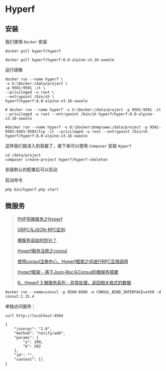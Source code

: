 # Hyperf

## 安装

我们使用 `Docker` 安装

```shell
docker pull hyperf/hyperf

docker pull hyperf/hyperf:8.0-alpine-v3.16-swoole
```

运行镜像

```shell
docker run --name hyperf \
-v G:\Docker:/data/project \
-p 9501:9501 -it \
--privileged -u root \
--entrypoint /bin/sh \
hyperf/hyperf:8.0-alpine-v3.16-swoole

# docker run --name hyperf -v G:\Docker:/data/project -p 9501:9501 -it --privileged -u root --entrypoint /bin/sh hyperf/hyperf:8.0-alpine-v3.16-swoole

#docker run --name hyperf -v D:\Docker\dnmp\www:/data/project -p 9501-9503:9501-9503/tcp -it --privileged -u root --entrypoint /bin/sh hyperf/hyperf:8.0-alpine-v3.16-swoole
```

这样我们就进入到容器了，接下来可以使用 `Composer` 安装 `Hyperf`

```shell
cd /data/project
composer create-project hyperf/hyperf-skeleton
```

安装默认的配置后可以启动

启动命令

```shell
php bin/hyperf.php start
```



## 微服务

> [PHP写微服务之Hyperf](https://developer.aliyun.com/article/1279660)
>
> [GRPC与JSON-RPC区别 ](https://www.cnblogs.com/zccst/p/17070821.html)
>
> [微服务该如何划分？](https://www.zhihu.com/question/406526550/answer/3053339638?utm_id=0)
>
> [Hyperf服务注册之consul](https://www.imooc.com/article/322509)
>
> [使用consul注册中心，Hyperf框架之间进行RPC互相调用](https://juejin.cn/post/7125274400676380709)
>
> [Hyperf框架 - 基于Json-Rpc与Consul的微服务搭建](https://blog.csdn.net/raoxiaoya/article/details/107718941)
>
> [6、Hyperf 3 微服务系列 - 异常处理，返回相关格式的数据](https://ziruchu.com/art/661)



```shell
docker run --name=consul -p 8500:8500 -e CONSUL_BIND_INTERFACE=eth0 -d consul:1.15.4
```

单独访问服务：
```shell
curl http://localhost:9504

{
    "jsonrpc": "2.0",
    "method": "notify/add",
    "params": {
        "a": 100,
        "b": 202
    },
    "id": "",
    "context": []
}
```

